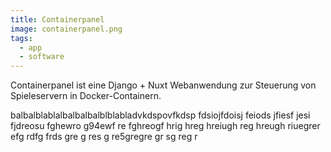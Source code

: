 ```yaml
---
title: Containerpanel
image: containerpanel.png
tags:
  - app
  - software
---
```


Containerpanel ist eine Django + Nuxt Webanwendung zur Steuerung von Spieleservern in Docker-Containern.
<!--more-->
balbalblablalbalbalbalblblabladvkdspovfkdsp fdsiojfdoisj feiods jfiesf jesi fjdreosu fghewro g94ewf re fghreogf hrig hreg hreiugh reg hreugh riuegrer
efg
rdfg
frds
gre
g
res g
re5gregre
gr
sg
reg
r
